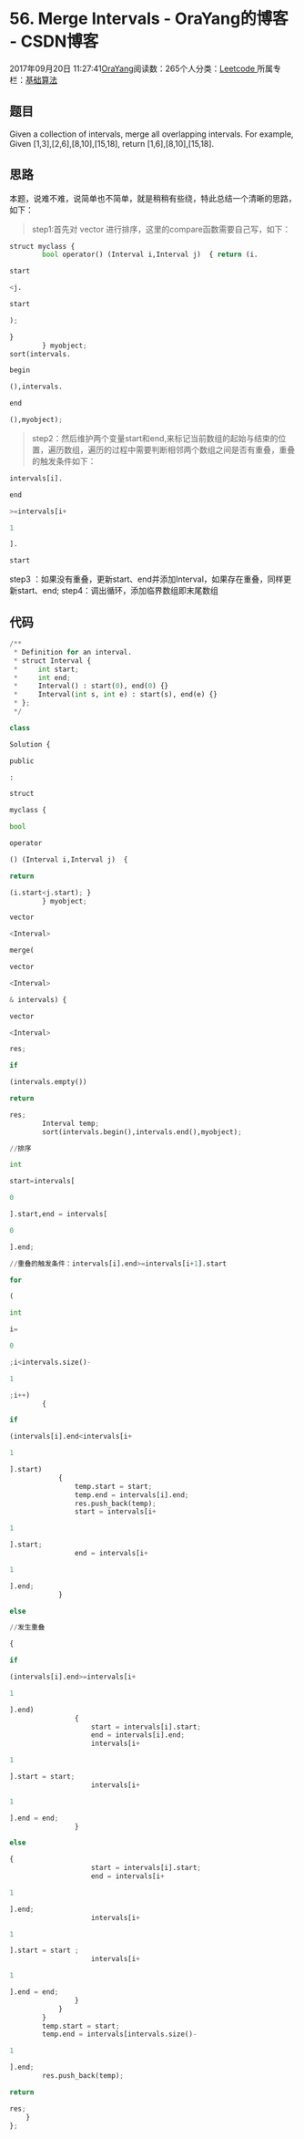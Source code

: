 
# 56. Merge Intervals - OraYang的博客 - CSDN博客

2017年09月20日 11:27:41[OraYang](https://me.csdn.net/u010665216)阅读数：265个人分类：[Leetcode																](https://blog.csdn.net/u010665216/article/category/7026962)
所属专栏：[基础算法](https://blog.csdn.net/column/details/16604.html)



## 题目
Given a collection of intervals, merge all overlapping intervals.
For example,
Given [1,3],[2,6],[8,10],[15,18],
return [1,6],[8,10],[15,18].
## 思路
本题，说难不难，说简单也不简单，就是稍稍有些绕，特此总结一个清晰的思路，如下：
> step1:首先对
> vector<Interval>
> 进行排序，这里的compare函数需要自己写，如下：

```python
struct myclass {
        bool operator() (Interval i,Interval j)  { return (i.
```
```python
start
```
```python
<j.
```
```python
start
```
```python
);
```
```python
}
        } myobject; 
sort(intervals.
```
```python
begin
```
```python
(),intervals.
```
```python
end
```
```python
(),myobject);
```
> step2：然后维护两个变量start和end,来标记当前数组的起始与结束的位置，遍历数组，遍历的过程中需要判断相邻两个数组之间是否有重叠，重叠的触发条件如下：

```python
intervals[i].
```
```python
end
```
```python
>=intervals[i+
```
```python
1
```
```python
].
```
```python
start
```
step3 ：如果没有重叠，更新start、end并添加Interval，如果存在重叠，同样更新start、end;
step4：调出循环，添加临界数组即末尾数组
## 代码
```python
/**
 * Definition for an interval.
 * struct Interval {
 *     int start;
 *     int end;
 *     Interval() : start(0), end(0) {}
 *     Interval(int s, int e) : start(s), end(e) {}
 * };
 */
```
```python
class
```
```python
Solution {
```
```python
public
```
```python
:
```
```python
struct
```
```python
myclass {
```
```python
bool
```
```python
operator
```
```python
() (Interval i,Interval j)  {
```
```python
return
```
```python
(i.start<j.start); }
        } myobject;
```
```python
vector
```
```python
<Interval>
```
```python
merge(
```
```python
vector
```
```python
<Interval>
```
```python
& intervals) {
```
```python
vector
```
```python
<Interval>
```
```python
res;
```
```python
if
```
```python
(intervals.empty())
```
```python
return
```
```python
res;
        Interval temp;
        sort(intervals.begin(),intervals.end(),myobject);
```
```python
//排序
```
```python
int
```
```python
start=intervals[
```
```python
0
```
```python
].start,end = intervals[
```
```python
0
```
```python
].end;
```
```python
//重叠的触发条件：intervals[i].end>=intervals[i+1].start
```
```python
for
```
```python
(
```
```python
int
```
```python
i=
```
```python
0
```
```python
;i<intervals.size()-
```
```python
1
```
```python
;i++)
        {
```
```python
if
```
```python
(intervals[i].end<intervals[i+
```
```python
1
```
```python
].start)
            {
                temp.start = start;
                temp.end = intervals[i].end;
                res.push_back(temp);
                start = intervals[i+
```
```python
1
```
```python
].start;
                end = intervals[i+
```
```python
1
```
```python
].end;
            }
```
```python
else
```
```python
//发生重叠
```
```python
{
```
```python
if
```
```python
(intervals[i].end>=intervals[i+
```
```python
1
```
```python
].end)
                {
                    start = intervals[i].start;
                    end = intervals[i].end;
                    intervals[i+
```
```python
1
```
```python
].start = start;
                    intervals[i+
```
```python
1
```
```python
].end = end;
                }
```
```python
else
```
```python
{
                    start = intervals[i].start;
                    end = intervals[i+
```
```python
1
```
```python
].end;
                    intervals[i+
```
```python
1
```
```python
].start = start ;
                    intervals[i+
```
```python
1
```
```python
].end = end;
                }
            }
        }
        temp.start = start;
        temp.end = intervals[intervals.size()-
```
```python
1
```
```python
].end;
        res.push_back(temp);
```
```python
return
```
```python
res; 
    }
};
```

